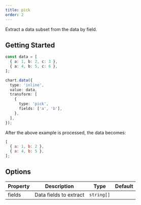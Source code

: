 ```yaml
---
title: pick
order: 2
---
```


Extract a data subset from the data by field.

## Getting Started

```ts
const data = [
  { a: 1, b: 2, c: 3 },
  { a: 4, b: 5, c: 6 },
];

chart.data({
  type: 'inline',
  value: data,
  transform: [
    {
      type: 'pick',
      fields: ['a', 'b'],
    },
  ],
});
```

After the above example is processed, the data becomes:

```js
[
  { a: 1, b: 2 },
  { a: 4, b: 5 },
];
```

## Options

| Property | Description | Type | Default |
| -------- | ----------- | ---- | ------- |
| fields | Data fields to extract | `string[]` |  |
